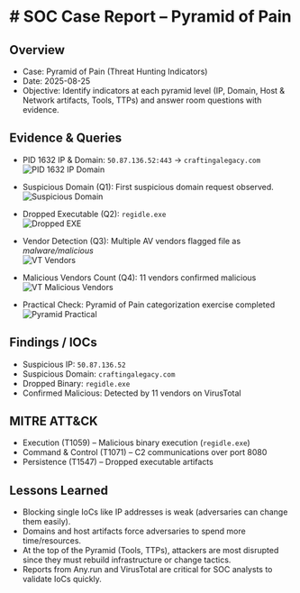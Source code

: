 # # SOC Case Report – Pyramid of Pain

## Overview
- Case: Pyramid of Pain (Threat Hunting Indicators)
- Date: 2025-08-25
- Objective: Identify indicators at each pyramid level (IP, Domain, Host & Network artifacts, Tools, TTPs) and answer room questions with evidence.

## Evidence & Queries
- PID 1632 IP & Domain: `50.87.136.52:443` → `craftingalegacy.com`  
  ![PID 1632 IP Domain](evidence/anyrun-pid1632-ip-domain.png)

- Suspicious Domain (Q1): First suspicious domain request observed.  
  ![Suspicious Domain](evidence/anyrun-suspicious-domain-q1.png)

- Dropped Executable (Q2): `regidle.exe`  
  ![Dropped EXE](evidence/host-artifacts-dropped-exe-q2.png)

- Vendor Detection (Q3): Multiple AV vendors flagged file as *malware/malicious*  
  ![VT Vendors](evidence/virustotal-vendor-detection-q3.png)

- Malicious Vendors Count (Q4): 11 vendors confirmed malicious  
  ![VT Malicious Vendors](evidence/virustotal-malicious-vendors-q4.png)

- Practical Check: Pyramid of Pain categorization exercise completed  
  ![Pyramid Practical](evidence/practical-the-pyramid-of-pain.png)

## Findings / IOCs
- Suspicious IP: `50.87.136.52`
- Suspicious Domain: `craftingalegacy.com`
- Dropped Binary: `regidle.exe`
- Confirmed Malicious: Detected by 11 vendors on VirusTotal 

## MITRE ATT&CK
- Execution (T1059) – Malicious binary execution (`regidle.exe`)  
- Command & Control (T1071) – C2 communications over port 8080  
- Persistence (T1547) – Dropped executable artifacts  

## Lessons Learned
- Blocking single IoCs like IP addresses is weak (adversaries can change them easily).  
- Domains and host artifacts force adversaries to spend more time/resources.  
- At the top of the Pyramid (Tools, TTPs), attackers are most disrupted since they must rebuild infrastructure or change tactics.  
- Reports from Any.run and VirusTotal are critical for SOC analysts to validate IoCs quickly.  

